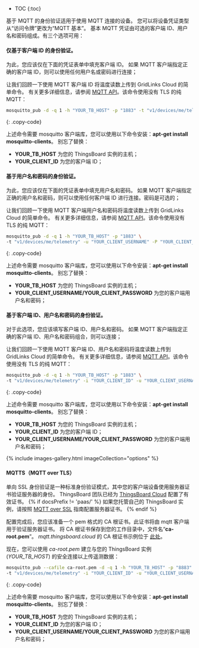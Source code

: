 * TOC
{:toc}

基于 MQTT 的身份验证适用于使用 MQTT 连接的设备。
您可以将设备凭证类型从“访问令牌”更改为“MQTT 基本”。
基本 MQTT 凭证由可选的客户端 ID、用户名和密码组成。有三个选项可用：

#### 仅基于客户端 ID 的身份验证。

为此，您应该仅在下面的凭证表单中填充客户端 ID。
如果 MQTT 客户端指定正确的客户端 ID，则可以使用任何用户名或密码进行连接；

让我们回顾一下使用 MQTT 客户端 ID 将温度读数上传到 GridLinks Cloud 的简单命令。
有关更多详细信息，请参阅 [MQTT API](/docs/{{docsPrefix}}reference/mqtt-api/)。该命令使用没有 TLS 的纯 MQTT：

```bash
mosquitto_pub -d -q 1 -h "YOUR_TB_HOST" -p "1883" -t "v1/devices/me/telemetry" -i "YOUR_CLIENT_ID" -m {"temperature":25}
```
{: .copy-code}

上述命令需要 mosquitto 客户端库，您可以使用以下命令安装：**apt-get install mosquitto-clients**。
别忘了替换：

* **YOUR_TB_HOST** 为您的 ThingsBoard 实例的主机；
* **YOUR_CLIENT_ID** 为您的客户端 ID；

#### 基于用户名和密码的身份验证。

为此，您应该仅在下面的凭证表单中填充用户名和密码。
如果 MQTT 客户端指定正确的用户名和密码，则可以使用任何客户端 ID 进行连接。密码是可选的；

让我们回顾一下使用 MQTT 客户端用户名和密码将温度读数上传到 GridLinks Cloud 的简单命令。
有关更多详细信息，请参阅 [MQTT API](/docs/{{docsPrefix}}reference/mqtt-api/)。该命令使用没有 TLS 的纯 MQTT：

```bash
mosquitto_pub -d -q 1 -h "YOUR_TB_HOST" -p "1883" \
-t "v1/devices/me/telemetry" -u "YOUR_CLIENT_USERNAME" -P "YOUR_CLIENT_PASSWORD" -m {"temperature":25}
```
{: .copy-code}

上述命令需要 mosquitto 客户端库，您可以使用以下命令安装：**apt-get install mosquitto-clients**。
别忘了替换：

* **YOUR_TB_HOST** 为您的 ThingsBoard 实例的主机；
* **YOUR_CLIENT_USERNAME/YOUR_CLIENT_PASSWORD** 为您的客户端用户名和密码；

#### 基于客户端 ID、用户名和密码的身份验证。

对于此选项，您应该填写客户端 ID、用户名和密码。
如果 MQTT 客户端指定正确的客户端 ID、用户名和密码组合，则可以连接；

让我们回顾一下使用 MQTT 客户端 ID、用户名和密码将温度读数上传到 GridLinks Cloud 的简单命令。
有关更多详细信息，请参阅 [MQTT API](/docs/{{docsPrefix}}reference/mqtt-api/)。该命令使用没有 TLS 的纯 MQTT：

```bash
mosquitto_pub -d -q 1 -h "YOUR_TB_HOST" -p "1883" \
-t "v1/devices/me/telemetry" -i "YOUR_CLIENT_ID" -u "YOUR_CLIENT_USERNAME" -P "YOUR_CLIENT_PASSWORD" -m {"temperature":25}
```
{: .copy-code}

上述命令需要 mosquitto 客户端库，您可以使用以下命令安装：**apt-get install mosquitto-clients**。
别忘了替换：

* **YOUR_TB_HOST** 为您的 ThingsBoard 实例的主机；
* **YOUR_CLIENT_ID** 为您的客户端 ID；
* **YOUR_CLIENT_USERNAME/YOUR_CLIENT_PASSWORD** 为您的客户端用户名和密码；

{% include images-gallery.html imageCollection="options" %}

#### MQTTS（MQTT over TLS）

单向 SSL 身份验证是一种标准身份验证模式，其中您的客户端设备使用服务器证书验证服务器的身份。
ThingsBoard 团队已经为 [ThingsBoard Cloud](https://thingsboard.cloud/signup) 配置了有效证书。
{% if docsPrefix != 'paas/' %}
如果您托管自己的 ThingsBoard 实例，请按照 [MQTT over SSL](/docs/{{docsPrefix}}user-guide/mqtt-over-ssl/) 指南配置服务器证书。
{% endif %}

配置完成后，您应该准备一个 pem 格式的 CA 根证书。此证书将由 mqtt 客户端用于验证服务器证书。
将 CA 根证书保存到您的工作目录中，文件名“**ca-root.pem**”。
*mqtt.thingsboard.cloud* 的 CA 根证书示例位于 [此处](/docs/paas/user-guide/resources/mqtt-over-ssl/ca-root.pem)。

现在，您可以使用 *ca-root.pem* 建立与您的 ThingsBoard 实例 (*YOUR_TB_HOST*) 的安全连接以上传遥测数据：
```bash
mosquitto_pub --cafile ca-root.pem -d -q 1 -h "YOUR_TB_HOST" -p "8883" \
-t "v1/devices/me/telemetry" -i "YOUR_CLIENT_ID" -u "YOUR_CLIENT_USERNAME" -P "YOUR_CLIENT_PASSWORD" -m {"temperature":25}
```
{: .copy-code}

上述命令需要 mosquitto 客户端库，您可以使用以下命令安装：**apt-get install mosquitto-clients**。
别忘了替换：

* **YOUR_TB_HOST** 为您的 ThingsBoard 实例的主机；
* **YOUR_CLIENT_ID** 为您的客户端 ID；
* **YOUR_CLIENT_USERNAME/YOUR_CLIENT_PASSWORD** 为您的客户端用户名和密码；